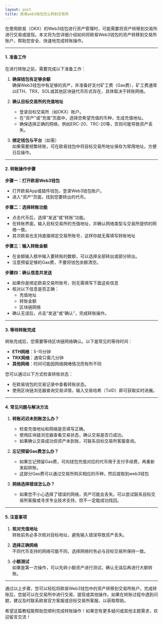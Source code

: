 ```yaml
---
layout: post
title: 欧易web3钱包怎么转到交易所
---
```

在使用欧易（OKX）的Web3钱包进行资产管理时，可能需要将资产转移到交易所进行交易或提现。本文将为您详细介绍如何将欧易Web3钱包的资产转移到交易所账户，帮助您安全、快速地完成转账操作。

---

#### **1. 准备工作**
在进行转账之前，需要完成以下准备工作：  
1. **确保钱包有足够余额**  
   确保Web3钱包中有足够的资产，并准备好支付矿工费（Gas费），矿工费通常以ETH、TRX、SOL或其他区块链代币形式存在，具体取决于转账网络。  

2. **确认目标交易所的充值地址**  
   - 登录目标交易所（如OKX）账户。  
   - 在“资产”或“充值”页面中，选择您希望充值的币种，生成充值地址。  
   - 确保选择正确的网络，例如ERC-20、TRC-20等，否则可能导致资产丢失。  

3. **绑定钱包与平台**（如需）  
   如果需要频繁转账，可在欧易钱包中将目标交易所地址保存为常用地址，方便日后操作。  

---

#### **2. 转账操作步骤**

**步骤一：打开欧易Web3钱包**  
- 打开欧易App或插件钱包，登录Web3钱包账户。  
- 进入“资产”页面，找到您要转出的代币。  

**步骤二：选择转账功能**  
- 点击代币后，选择“发送”或“转账”功能。  
- 在转账界面，输入目标交易所的充值地址，并确认网络类型与交易所提供的网络一致。  
- 其次欧易也支持直接绑定交易所账号，这样你就无需填写转账地址

**步骤三：输入转账金额**  
- 在金额输入框中输入要转账的数额，可以选择全部转出或部分转出。  
- 注意预留足够的Gas费，不要将钱包余额清空。  

**步骤四：确认信息并发送**  
- 如果你是绑定欧易交易所账号，则无需填写下面这些信息
- 核对以下信息是否正确：  
  - 充值地址  
  - 转账金额  
  - 区块链网络  
- 确认无误后，点击“发送”或“确认”，完成转账操作。  

---

#### **3. 等待转账完成**
转账完成后，您需要等待区块链网络确认。以下是常见的等待时间：  
- **ETH网络**：5-15分钟  
- **TRX网络**：通常只需几分钟  
- **其他网络**：时间可能因网络拥堵情况而有所不同  

您可以通过以下方式检查转账状态：  
- 在欧易钱包的交易记录中查看转账状态。  
- 使用区块链浏览器查询交易详情，输入交易哈希（TxID）即可获取实时进展。  

---

#### **4. 常见问题与解决方法**

1. **转账迟迟未到账怎么办？**  
   - 检查充值地址和网络是否填写正确。  
   - 使用区块链浏览器查看交易状态，确认交易是否已成功。  
   - 如果确认交易成功但资产未到账，可联系目标交易所客服查询。  

2. **忘记预留Gas费怎么办？**  
   - 如果忘记预留Gas费，可向钱包充值对应的代币用于支付手续费，再重新发起转账。  
   - 这部分Gas费可以通过交易所购买相应的币种，然后提取到web3钱包

3. **网络选择错误怎么办？**  
   - 如果您不小心选择了错误的网络，资产可能会丢失。可以尝试联系目标交易所客服或寻求专业技术支持，但不一定能成功找回。  

---

#### **5. 注意事项**
1. **核对充值地址**  
   转账前务必多次核对目标地址，避免输入错误导致资产丢失。  

2. **选择正确网络**  
   不同代币支持的网络可能不同，选择网络时务必与目标交易所保持一致。  

3. **小额测试**  
   如果是第一次操作，可以先转小额资产进行测试，确认无误后再进行大额转账。  

---

通过以上步骤，您可以轻松将欧易Web3钱包中的资产转移到交易所账户。完成转账后，您就可以在交易所中进行交易、提现或其他操作。如果在转账过程中遇到问题，建议及时联系欧易官方客服或目标交易所客服，以获取帮助。  

希望这篇教程能帮助您顺利完成转账操作！如果您有更多疑问或其他主题需求，欢迎留言交流！